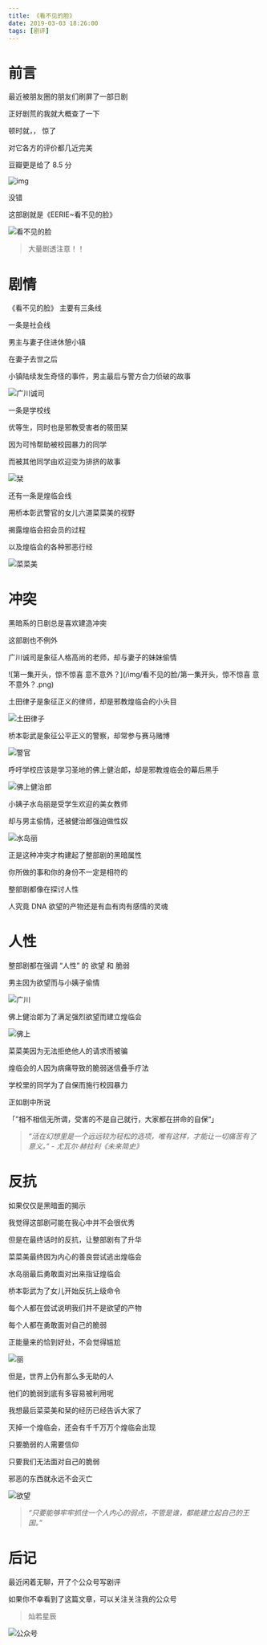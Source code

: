 ```yaml
---
title: 《看不见的脸》
date: 2019-03-03 18:26:00
tags: [剧评]
---
```




# 前言



最近被朋友圈的朋友们刷屏了一部日剧



正好剧荒的我就大概查了一下



顿时就，， 惊了

<!-- more -->



对它各方的评价都几近完美



豆瓣更是给了 8.5 分





![img](/img/看不见的脸/看不见的脸豆瓣评分.png)



没错



这部剧就是《EERIE~看不见的脸》



![看不见的脸](/img/看不见的脸/封面.jpg)



> 大量剧透注意！！



# 剧情



《看不见的脸》 主要有三条线



一条是社会线



男主与妻子住进休憩小镇



在妻子去世之后



小镇陆续发生奇怪的事件，男主最后与警方合力侦破的故事



![广川诚司](/img/看不见的脸/广川.jpg)



一条是学校线



优等生，同时也是邪教受害者的筱田栞



因为可怜帮助被校园暴力的同学



而被其他同学由欢迎变为排挤的故事





![栞](/img/看不见的脸/栞结尾.png)





还有一条是煌临会线



用桥本彰武警官的女儿六道菜菜美的视野



揭露煌临会招会员的过程



以及煌临会的各种邪恶行经



![菜菜美](/img/看不见的脸/六道菜菜美.jpg)





# 冲突





黑暗系的日剧总是喜欢建造冲突



这部剧也不例外    



广川诚司是象征人格高尚的老师，却与妻子的妹妹偷情



![第一集开头，惊不惊喜 意不意外？](/img/看不见的脸/第一集开头，惊不惊喜 意不意外？.png)



土田律子是象征正义的律师，却是邪教煌临会的小头目



![土田律子](/img/看不见的脸/土田律子.jpg)



桥本彰武是象征公平正义的警察，却常参与赛马赌博



![警官](/img/看不见的脸/警察角色.png)



呼吁学校应该是学习圣地的佛上健治郞，却是邪教煌临会的幕后黑手



![佛上健治郎](/img/看不见的脸/教育者佛上.png)



小姨子水岛丽是受学生欢迎的美女教师



却与男主偷情，还被健治郎强迫做性奴



![水岛丽](/img/看不见的脸/水岛丽.png)





正是这种冲突才构建起了整部剧的黑暗属性



你所做的事和你的身份不一定是相符的



整部剧都像在探讨人性



人究竟 DNA 欲望的产物还是有血有肉有感情的灵魂



 # 人性





整部剧都在强调 “人性” 的 欲望 和 脆弱



男主因为欲望而与小姨子偷情



![广川](/img/看不见的脸/广川最后拼.png)





佛上健治郞为了满足强烈欲望而建立煌临会



![佛上](/img/看不见的脸/欲望拼接.jpeg)



菜菜美因为无法拒绝他人的请求而被骗



煌临会的人因为病痛导致的脆弱迷信叠手疗法



学校里的同学为了自保而施行校园暴力



正如剧中所说



「”相不相信无所谓，受害的不是自己就行，大家都在拼命的自保“」





> *“活在幻想里是一个远远较为轻松的选项，唯有这样，才能让一切痛苦有了意义。”    - 尤瓦尔·赫拉利《未来简史》*





# 反抗



如果仅仅是黑暗面的揭示



我觉得这部剧可能在我心中并不会很优秀



但是在最终话时的反抗，让整部剧有了升华



菜菜美最终因为内心的善良尝试逃出煌临会



水岛丽最后勇敢面对出来指证煌临会



桥本彰武为了女儿开始反抗上级命令



每个人都在尝试说明我们并不是欲望的产物



每个人都在勇敢面对自己的脆弱



正能量来的恰到好处，不会觉得尴尬



![丽](/img/看不见的脸/结尾.png)





但是，世界上仍有那么多无助的人



他们的脆弱到底有多容易被利用呢



我想最后菜菜美和栞的经历已经告诉大家了



灭掉一个煌临会，还会有千千万万个煌临会出现



只要脆弱的人需要信仰



只要我们无法面对自己的脆弱



邪恶的东西就永远不会灭亡





![欲望](/img/看不见的脸/佛上健治郞.jpg)







> *“只要能够牢牢抓住一个人内心的弱点，不管是谁，都能建立起自己的王国。”*





# 后记

最近闲着无聊，开了个公众号写剧评

如果你不幸看到了这篇文章，可以关注关注我的公众号

> 灿若星辰

![公众号](/img/公众号.png)